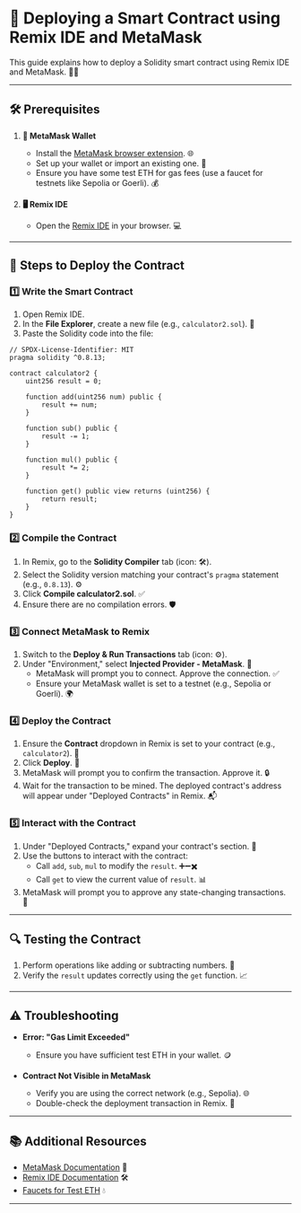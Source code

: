 # 🚀 Deploying a Smart Contract using Remix IDE and MetaMask

This guide explains how to deploy a Solidity smart contract using Remix IDE and MetaMask. 🧑‍💻

---

## **🛠️ Prerequisites**

1. **🦊 MetaMask Wallet**
   - Install the [MetaMask browser extension](https://metamask.io/). 🌐
   - Set up your wallet or import an existing one. 🔑
   - Ensure you have some test ETH for gas fees (use a faucet for testnets like Sepolia or Goerli). 💰

2. **🖥️ Remix IDE**
   - Open the [Remix IDE](https://remix.ethereum.org/) in your browser. 💻

---

## **📜 Steps to Deploy the Contract**

### **1️⃣ Write the Smart Contract**

1. Open Remix IDE.
2. In the **File Explorer**, create a new file (e.g., `calculator2.sol`). 📂
3. Paste the Solidity code into the file:

```solidity
// SPDX-License-Identifier: MIT
pragma solidity ^0.8.13;

contract calculator2 {
    uint256 result = 0;

    function add(uint256 num) public {
        result += num;
    }

    function sub() public {
        result -= 1;
    }

    function mul() public {
        result *= 2;
    }

    function get() public view returns (uint256) {
        return result;
    }
}
```

### **2️⃣ Compile the Contract**

1. In Remix, go to the **Solidity Compiler** tab (icon: 🛠️).
2. Select the Solidity version matching your contract's `pragma` statement (e.g., `0.8.13`). ⚙️
3. Click **Compile calculator2.sol**. ✅
4. Ensure there are no compilation errors. 🛡️

### **3️⃣ Connect MetaMask to Remix**

1. Switch to the **Deploy & Run Transactions** tab (icon: ⚙️).
2. Under "Environment," select **Injected Provider - MetaMask**. 🦊
   - MetaMask will prompt you to connect. Approve the connection. ✅
   - Ensure your MetaMask wallet is set to a testnet (e.g., Sepolia or Goerli). 🌍

### **4️⃣ Deploy the Contract**

1. Ensure the **Contract** dropdown in Remix is set to your contract (e.g., `calculator2`). 📜
2. Click **Deploy**. 🚀
3. MetaMask will prompt you to confirm the transaction. Approve it. 🔒
4. Wait for the transaction to be mined. The deployed contract's address will appear under "Deployed Contracts" in Remix. 📬

### **5️⃣ Interact with the Contract**

1. Under "Deployed Contracts," expand your contract's section. 📂
2. Use the buttons to interact with the contract:
   - Call `add`, `sub`, `mul` to modify the `result`. ➕➖✖️
   - Call `get` to view the current value of `result`. 📊
3. MetaMask will prompt you to approve any state-changing transactions. 🔐

---

## **🔍 Testing the Contract**

1. Perform operations like adding or subtracting numbers. 🔢
2. Verify the `result` updates correctly using the `get` function. 📈

---

## **⚠️ Troubleshooting**

- **Error: "Gas Limit Exceeded"**
  - Ensure you have sufficient test ETH in your wallet. 🪙

- **Contract Not Visible in MetaMask**
  - Verify you are using the correct network (e.g., Sepolia). 🌐
  - Double-check the deployment transaction in Remix. 🔄

---

## **📚 Additional Resources**

- [MetaMask Documentation](https://metamask.io/faqs.html) 🦊
- [Remix IDE Documentation](https://remix-ide.readthedocs.io/en/latest/) 🛠️
- [Faucets for Test ETH](https://faucets.chain.link/) 💧

---
